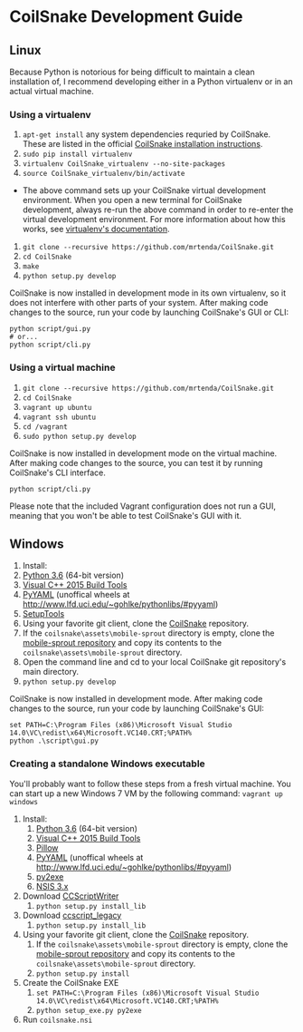 # CoilSnake Development Guide

## Linux

Because Python is notorious for being difficult to maintain a clean installation of, I recommend developing either in a Python virtualenv or in an actual virtual machine.

### Using a virtualenv

1. `apt-get install` any system dependencies requried by CoilSnake. These are listed in the official [CoilSnake installation instructions](https://mrtenda.github.io/CoilSnake/download.html).
1. `sudo pip install virtualenv`
1. `virtualenv CoilSnake_virtualenv --no-site-packages`
1. `source CoilSnake_virtualenv/bin/activate`
  * The above command sets up your CoilSnake virtual development environment. When you open a new terminal for CoilSnake development, always re-run the above command in order to re-enter the virtual development environment. For more information about how this works, see [virtualenv's documentation](https://pypi.python.org/pypi/virtualenv/1.7).
1. `git clone --recursive https://github.com/mrtenda/CoilSnake.git`
1. `cd CoilSnake`
1. `make`
1. `python setup.py develop`

CoilSnake is now installed in development mode in its own virtualenv, so it does not interfere with other parts of your system. After making code changes to the source, run your code by launching CoilSnake's GUI or CLI:

    python script/gui.py
    # or...
    python script/cli.py

### Using a virtual machine

1. `git clone --recursive https://github.com/mrtenda/CoilSnake.git`
1. `cd CoilSnake`
1. `vagrant up ubuntu`
1. `vagrant ssh ubuntu`
1. `cd /vagrant`
1. `sudo python setup.py develop`

CoilSnake is now installed in development mode on the virtual machine. After making code changes to the source, you can test it by running CoilSnake's CLI interface.

    python script/cli.py
    
Please note that the included Vagrant configuration does not run a GUI, meaning that you won't be able to test CoilSnake's GUI with it.

## Windows

1. Install:
  1. [Python 3.6](https://www.python.org/downloads/release/python-362/) (64-bit version)
  1. [Visual C++ 2015 Build Tools](http://landinghub.visualstudio.com/visual-cpp-build-tools)
  1. [PyYAML](http://pyyaml.org/wiki/PyYAML) (unoffical wheels at http://www.lfd.uci.edu/~gohlke/pythonlibs/#pyyaml)
  1. [SetupTools](https://pypi.python.org/pypi/setuptools#windows-7-or-graphical-install)
1. Using your favorite git client, clone the [CoilSnake](https://github.com/mrtenda/CoilSnake) repository.
  1. If the `coilsnake\assets\mobile-sprout` directory is empty, clone the [mobile-sprout repository](https://github.com/mrtenda/mobile-sprout) and copy its contents to the `coilsnake\assets\mobile-sprout` directory.
1. Open the command line and cd to your local CoilSnake git repository's main directory.
1. `python setup.py develop`

CoilSnake is now installed in development mode. After making code changes to the source, run your code by launching CoilSnake's GUI:

    set PATH=C:\Program Files (x86)\Microsoft Visual Studio 14.0\VC\redist\x64\Microsoft.VC140.CRT;%PATH%
    python .\script\gui.py

### Creating a standalone Windows executable

You'll probably want to follow these steps from a fresh virtual machine. You can start up a new Windows 7 VM by the following command: `vagrant up windows`

1. Install:
    1. [Python 3.6](https://www.python.org/downloads/release/python-362/) (64-bit version)
    1. [Visual C++ 2015 Build Tools](http://landinghub.visualstudio.com/visual-cpp-build-tools)
    1. [Pillow](http://pypi.python.org/pypi/Pillow)
    1. [PyYAML](http://pyyaml.org/wiki/PyYAML) (unoffical wheels at http://www.lfd.uci.edu/~gohlke/pythonlibs/#pyyaml)
    1. [py2exe](http://www.py2exe.org/)
    1. [NSIS 3.x](http://nsis.sourceforge.net/Download)
1. Download [CCScriptWriter](https://github.com/Lyrositor/CCScriptWriter)
    1. `python setup.py install_lib`
1. Download [ccscript_legacy](https://github.com/mraccident/ccscript_legacy)
    1. `python setup.py install_lib`
1. Using your favorite git client, clone the [CoilSnake](https://github.com/mrtenda/CoilSnake) repository.
    1. If the `coilsnake\assets\mobile-sprout` directory is empty, clone the [mobile-sprout repository](https://github.com/mrtenda/mobile-sprout) and copy its contents to the `coilsnake\assets\mobile-sprout` directory.
    1. `python setup.py install`
1. Create the CoilSnake EXE
    1. `set PATH=C:\Program Files (x86)\Microsoft Visual Studio 14.0\VC\redist\x64\Microsoft.VC140.CRT;%PATH%`
    1. `python setup_exe.py py2exe`
1. Run `coilsnake.nsi`
